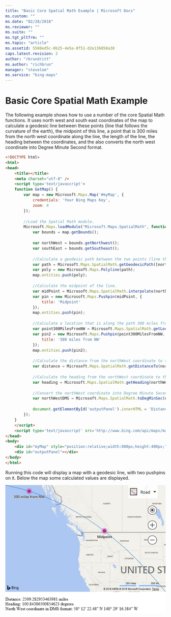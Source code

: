 ```yaml
---
title: "Basic Core Spatial Math Example | Microsoft Docs"
ms.custom: ""
ms.date: "02/28/2018"
ms.reviewer: ""
ms.suite: ""
ms.tgt_pltfrm: ""
ms.topic: "article"
ms.assetid: 5588ed5c-0b25-4e5a-8f51-d2e136850a38
caps.latest.revision: 2
author: "rbrundritt"
ms.author: "richbrun"
manager: "stevelom"
ms.service: "bing-maps"
---
```


# Basic Core Spatial Math Example

The following example shows how to use a number of the core Spatial Math functions. It uses north west and south east coordinates of the map to calculate a geodesic line between these points (line that follows the curvature of the earth), the midpoint of this line, a point that is 300 miles from the north west coordinate along the line, the length of the line, the heading between the coordinates, and the also converts the north west coordinate into Degree Minute Second format.

```html
<!DOCTYPE html>
<html>
<head>
    <title></title>
    <meta charset="utf-8" />
	<script type='text/javascript'>
    function GetMap() {
        var map = new Microsoft.Maps.Map('#myMap', {
            credentials: 'Your Bing Maps Key',
            zoom: 4
        });

        //Load the Spatial Math module.
        Microsoft.Maps.loadModule("Microsoft.Maps.SpatialMath", function () {
            var bounds = map.getBounds();

            var northWest = bounds.getNorthwest();
            var southEast = bounds.getSoutheast();

            //Calculate a geodesic path between the two points (line the follows curvature of the earth).
            var path = Microsoft.Maps.SpatialMath.getGeodesicPath([northWest, southEast]);
            var poly = new Microsoft.Maps.Polyline(path);
            map.entities.push(poly);

            //Calculate the midpoint of the line.
            var midPoint = Microsoft.Maps.SpatialMath.interpolate(northWest, southEast);
            var pin = new Microsoft.Maps.Pushpin(midPoint, {
                title: 'Midpoint'
            });
            map.entities.push(pin);

            //Calculate a location that is along the path 300 miles from the north west coordinate.
            var point300MilesFromNW = Microsoft.Maps.SpatialMath.getLocationAlongPath(poly, 300, Microsoft.Maps.SpatialMath.DistanceUnits.Miles);
            var pin2 = new Microsoft.Maps.Pushpin(point300MilesFromNW, {
                title: '300 miles from NW'
            });
            map.entities.push(pin2);

            //Calculate the distance from the northWest coordinate to the southEast coordinate.
            var distance = Microsoft.Maps.SpatialMath.getDistanceTo(northWest, southEast, Microsoft.Maps.SpatialMath.DistanceUnits.Miles);

            //Calculate the heading from the northWest coordinate to the southEast coordinate.
            var heading = Microsoft.Maps.SpatialMath.getHeading(northWest, southEast);

            //Convert the northWest coordinate into Degree Minute Second format.
            var northWestDMS = Microsoft.Maps.SpatialMath.toDegMinSec(northWest);

            document.getElementById('outputPanel').innerHTML = 'Distance: ' + distance + ' miles<br/>Heading: ' + heading + ' degrees<br/>North West coordinate in DMS format: ' + northWestDMS;
        });
    }
    </script>
    <script type='text/javascript' src='http://www.bing.com/api/maps/mapcontrol?callback=GetMap' async defer></script>
</head>
<body>
    <div id="myMap" style="position:relative;width:600px;height:400px;"></div><br/>
    <div id="outputPanel"></div>
</body>
</html>
```

Running this code will display a map with a geodesic line, with two pushpins on it. Below the map some calculated values are displayed.

![BMV8_SpatialMathBasics](../../media/bmv8-spatialmathbasics.PNG)